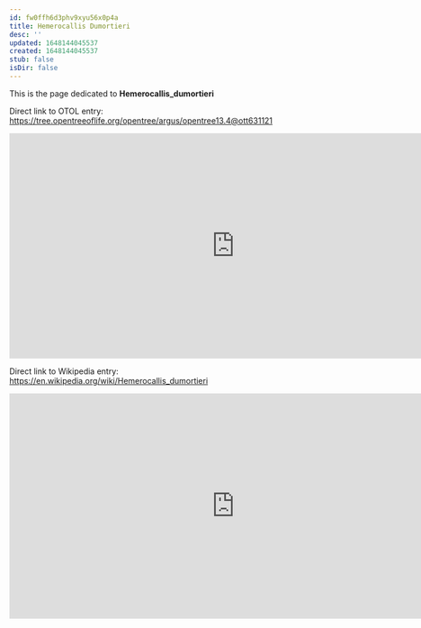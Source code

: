 ```yaml
---
id: fw0ffh6d3phv9xyu56x0p4a
title: Hemerocallis Dumortieri
desc: ''
updated: 1648144045537
created: 1648144045537
stub: false
isDir: false
---
```

This is the page dedicated to **Hemerocallis_dumortieri**


Direct link to OTOL entry: https://tree.opentreeoflife.org/opentree/argus/opentree13.4@ott631121



<html>
    <body>
    <iframe src="https://tree.opentreeoflife.org/opentree/argus/opentree13.4@ott631121"
    width="800" height="400" frameborder="0" allowfullscreen> </iframe>
    </body>
</html>
    


Direct link to Wikipedia entry: https://en.wikipedia.org/wiki/Hemerocallis_dumortieri



<html>
    <body>
    <iframe src="https://en.wikipedia.org/wiki/Hemerocallis_dumortieri"
    width="800" height="400" frameborder="0" allowfullscreen> </iframe>
    </body>
</html>
    
